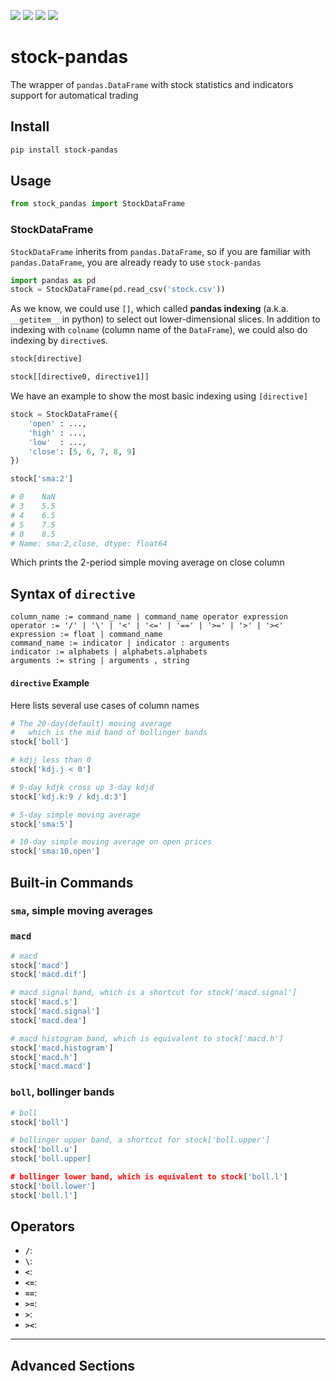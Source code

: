[![](https://travis-ci.org/kaelzhang/stock-pandas.svg?branch=master)](https://travis-ci.org/kaelzhang/stock-pandas)
[![](https://codecov.io/gh/kaelzhang/stock-pandas/branch/master/graph/badge.svg)](https://codecov.io/gh/kaelzhang/stock-pandas)
[![](https://img.shields.io/pypi/v/stock-pandas.svg)](https://pypi.org/project/stock-pandas/)
[![](https://img.shields.io/pypi/l/stock-pandas.svg)](https://github.com/kaelzhang/stock-pandas)

# stock-pandas

The wrapper of `pandas.DataFrame` with stock statistics and indicators support for automatical trading

## Install

```sh
pip install stock-pandas
```

## Usage

```py
from stock_pandas import StockDataFrame
```

### StockDataFrame

`StockDataFrame` inherits from `pandas.DataFrame`, so if you are familiar with `pandas.DataFrame`, you are already ready to use `stock-pandas`

```py
import pandas as pd
stock = StockDataFrame(pd.read_csv('stock.csv'))
```

As we know, we could use `[]`, which called **pandas indexing** (a.k.a. `__getitem__` in python) to select out lower-dimensional slices. In addition to indexing with `colname` (column name of the `DataFrame`), we could also do indexing by `directive`s.

```py
stock[directive]

stock[[directive0, directive1]]
```

We have an example to show the most basic indexing using `[directive]`

```py
stock = StockDataFrame({
    'open' : ...,
    'high' : ...,
    'low'  : ...,
    'close': [5, 6, 7, 8, 9]
})

stock['sma:2']

# 0    NaN
# 3    5.5
# 4    6.5
# 5    7.5
# 0    8.5
# Name: sma:2,close, dtype: float64
```

Which prints the 2-period simple moving average on close column

## Syntax of `directive`

```ebnf
column_name := command_name | command_name operator expression
operator := '/' | '\' | '<' | '<=' | '==' | '>=' | '>' | '><'
expression := float | command_name
command_name := indicator | indicator : arguments
indicator := alphabets | alphabets.alphabets
arguments := string | arguments , string
```

#### `directive` Example

Here lists several use cases of column names

```py
# The 20-day(default) moving average
#   which is the mid band of bollinger bands
stock['boll']

# kdjj less than 0
stock['kdj.j < 0']

# 9-day kdjk cross up 3-day kdjd
stock['kdj.k:9 / kdj.d:3']

# 5-day simple moving average
stock['sma:5']

# 10-day simple moving average on open prices
stock['sma:10,open']
```

## Built-in Commands

### `sma`, simple moving averages

### `macd`

```py
# macd
stock['macd']
stock['macd.dif']

# macd signal band, which is a shortcut for stock['macd.signal']
stock['macd.s']
stock['macd.signal']
stock['macd.dea']

# macd histogram band, which is equivalent to stock['macd.h']
stock['macd.histogram']
stock['macd.h']
stock['macd.macd']
```

### `boll`, bollinger bands

```py
# boll
stock['boll']

# bollinger upper band, a shortcut for stock['boll.upper']
stock['boll.u']
stock['boll.upper]

# bollinger lower band, which is equivalent to stock['boll.l']
stock['boll.lower']
stock['boll.l']
```

## Operators

- **`/`**:
- **`\`**:
- **`<`**:
- **`<=`**:
- **`==`**:
- **`>=`**:
- **`>`**:
- **`><`**:

****

## Advanced Sections
